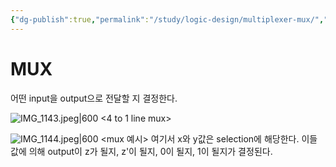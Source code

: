 ```yaml
---
{"dg-publish":true,"permalink":"/study/logic-design/multiplexer-mux/","created":"2023-12-18T02:32:06.000+09:00","updated":"2025-01-14T15:33:45.000+09:00"}
---
```


# MUX
어떤 input을 output으로 전달할 지 결정한다.


![IMG_1143.jpeg|600](/img/user/z-Attached%20Files/IMG_1143.jpeg)
<4 to 1 line mux>

![IMG_1144.jpeg|600](/img/user/z-Attached%20Files/IMG_1144.jpeg)
<mux 예시>
여기서 x와 y값은 selection에 해당한다. 이들 값에 의해 output이 z가 될지, z'이 될지, 0이 될지, 1이 될지가 결정된다.